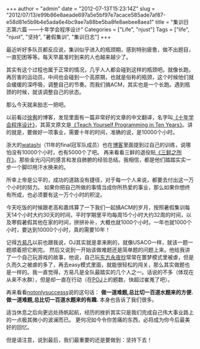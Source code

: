 +++
author = "admin"
date = "2012-07-13T15:23:14Z"
slug = "2012/07/13/e99b86e8aeade697a5e5bf97e7acace585ade7af87-e58d81e5b9b4e5ada6e4bc9ae7a88be5ba8fe8aebee8aea1"
title = "集训日志第六篇 ——十年学会程序设计"
Categories = ["Life", "njust"]
Tags = ["life", "njust", "坚持", "暑假集训", "集训日志"]
+++

最近听好多队员都反应说，集训似乎进入的瓶颈期，感到特别疲惫，做不出题目，一直犯困等等。每天早晨准时到来的人也越来越少了。

其实有这个过程也属于正常的情况，几乎人人都会碰到这样的瓶颈吧。就像长跑，再厉害的运动员，中间也会碰到一个高原期，也就是俗称的瓶颈，这个时候他们就会缓缓的深呼吸，调整自己的节奏。而我们搞ACM，其实也是一个长跑。遇到瓶颈的时候，就该调整自己的状态。

那么今天就来励志一把吧。

以前看过[徐宥](http://blog.youxu.info/)的博客，发现里面有一篇非常好的文章的中文翻译，名字叫[《十年学会程序设计》](http://blog.youxu.info/21-days/)，其英文原文是[《Teach Yourself Programming in Ten Years》](http://www.norvig.com/21-days.html)。讲的就是，要做好一项事业，需要十年的时间，准确的说，是10000个小时。

浙大的[watashi](http://blog.watashi.ws/)（11年的final冠军队成员）也在[博客](http://blog.watashi.ws/2044/icpc-2011-orlando-wf/)里面提到过自己的训练，说哪怕没有10000个小时，也有5000个了吧。
再来看看三鲜的退役贴[《三鲜之所在》](http://davidzai.blog.163.com/blog/static/1871262120101823540952/)。那些金光闪闪的感言和发自肺腑的经验总结。我相信，都是他们踏踏实实一步一个脚印用汗水换来的。

所幸上帝是公平的，成功的道路没有捷径，对于每一个人来说，都要去付出这一万个小时的努力。
如果你把自己所做的事情当成你所热爱的事业，那么如果你想终有所成，也必须要有这一万个小时的积淀。

今天吃饭的时候跟老高和嘉炜算了一下我们一起搞ACM的岁月，按照暑假集训每天14个小时大约30天的时间，平时学期里平均每周15个小时大约32周的时间，以及寒假暑假其他在家的时间，拼拼补补，大概也就1000个小时。一年也就1000个小时，要达到10000个小时，真的需要10年！

记得[方易凡](http://tsfn.ws/)以前也跟我说，OJ其实就是拿来刷的，就像USACO一样，就该一题一题顺着把它刷完。
然后又说到一开始该做难题还是简单题的问题上来。他给我讲了一个自己玩游戏的故事，他说，自己玩[东方永夜抄](http://baike.baidu.com/view/781666.htm)常常在噩梦模式里被虐，但是久而久之被虐的多了，再去easy模式里面，就能很轻松的闯关，那么其实做题也是一样的。我一直觉得，方易凡是全队最踏实的几个人之一。话说的不多（体现在从来不水群），但是却一直在行动（在[POJ](http://poj.org/userstatus?user_id=tsfn)上的题数，快超过崔嵬了吧）。

再来看看[notonlysuccesss](http://www.notonlysuccess.com/)说的这句话：
**做一道难题,总比切一百道水题来的方便.
做一道难题,总比切一百道水题来的有趣.**
本身也告诉了我们很多。

适当休息之后向更远处扬帆起航，经历的挫折其实只是我们完成自己伟大事业路上的一点极其微小的波澜而已。
更何况如今令你苦痛的东西，必将成为你今后最美好的回忆。

但是请注意，说到最后，我们最重要的还是要做到：坚持下去！
